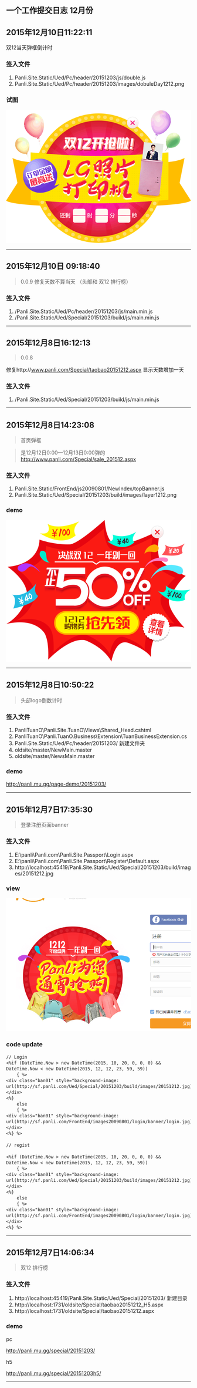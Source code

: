 ## 一个工作提交日志 12月份

## 2015年12月10日11:22:11

双12当天弹框倒计时

### 签入文件

1. Panli.Site.Static/Ued/Pc/header/20151203/js/double.js
2. Panli.Site.Static/Ued/Pc/header/20151203/images/dobuleDay1212.png


### 试图

![](./images/dobuleDay1212.png)



---


## 2015年12月10日 09:18:40

> 0.0.9
修复天数不算当天 （头部和 双12 排行榜）

### 签入文件

1. /Panli.Site.Static/Ued/Pc/header/20151203/js/main.min.js
2. /Panli.Site.Static/Ued/Special/20151203/build/js/main.min.js

---

## 2015年12月8日16:12:13

> 0.0.8

修复http://www.panli.com/Special/taobao20151212.aspx 
显示天数增加一天

### 签入文件

1. /Panli.Site.Static/Ued/Special/20151203/build/js/main.min.js


---

## 2015年12月8日14:23:08

> 首页弹框

>是12月12日0:00—12月13日0:00弹的 http://www.panli.com/Special/sale_201512.aspx

### 签入文件

1. Panli.Site.Static/FrontEnd/js20090801/NewIndex/topBanner.js
2. Panli.Site.Static/Ued/Special/20151203/build/images/layer1212.png


### demo

![](./images/layer1212.png)

---

## 2015年12月8日10:50:22

> 头部logo倒数计时

### 签入文件

1. PanliTuanO\Panli.Site.TuanO\Views\Shared\_Head.cshtml
2. PanliTuanO\Panli.TuanO.Business\Extension\TuanBusinessExtension.cs
3. Panli.Site.Static/Ued/Pc/header/20151203/  新建文件夹
4. oldsite/master/NewMain.master
5. oldsite/master/NewsMain.master

### demo

http://panli.mu.gg/page-demo/20151203/



---

## 2015年12月7日17:35:30
> 登录注册页面banner 

### 签入文件

1. E:\panli\Panli.com\Panli.Site.Passport\Login.aspx
2. E:\panli\Panli.com\Panli.Site.Passport\Register\Default.aspx
3. http://localhost:45419/Panli.Site.Static/Ued/Special/20151203/build/images/20151212.jpg


### view

![](./images/2015-12-07_173835.png)

### code update

```
// Login
<%if (DateTime.Now > new DateTime(2015, 10, 20, 0, 0, 0) && DateTime.Now < new DateTime(2015, 12, 12, 23, 59, 59))
	{ %>
<div class="ban01" style="background-image: url(http://sf.panli.com/Ued/Special/20151203/build/images/20151212.jpg);">
</div>
<%}
	else
	{ %>
<div class="ban01" style="background-image: url(http://sf.panli.com/FrontEnd/images20090801/login/banner/login.jpg);">
</div>
<%} %>

// regist

<%if (DateTime.Now > new DateTime(2015, 10, 20, 0, 0, 0) && DateTime.Now < new DateTime(2015, 12, 12, 23, 59, 59))
	{ %> 
<div class="ban01" style="background-image: url(http://sf.panli.com/Ued/Special/20151203/build/images/20151212.jpg);">
</div>
<%}
	else
	{ %>
<div class="ban01" style="background-image: url(http://sf.panli.com/FrontEnd/images20090801/login/banner/login.jpg);">
</div>
<%} %>
```

---

## 2015年12月7日14:06:34
>双12 排行榜


### 签入文件

1. http://localhost:45419/Panli.Site.Static/Ued/Special/20151203/  新建目录
2. http://localhost:1731/oldsite/Special/taobao20151212_H5.aspx
3. http://localhost:1731/oldsite/Special/taobao20151212.aspx

### demo

pc 

http://panli.mu.gg/special/20151203/

h5 

http://panli.mu.gg/special/20151203h5/



---

